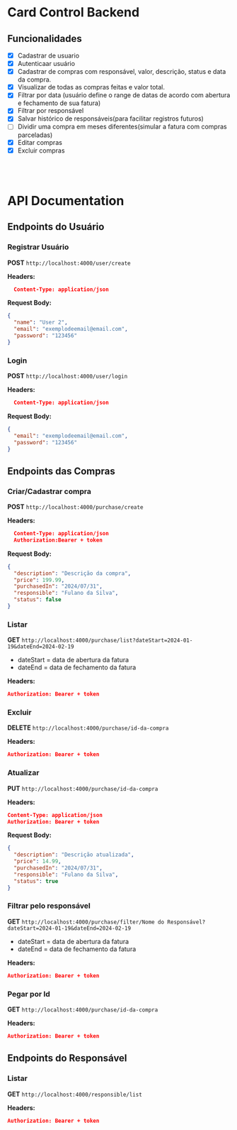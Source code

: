 # Card Control Backend

## Funcionalidades

- [x] Cadastrar de usuario
- [x] Autenticaar usuário
- [x] Cadastrar de compras com responsável, valor, descrição, status e data da compra.
- [x] Visualizar de todas as compras feitas e valor total.
- [x] Filtrar por data (usuário define o range de datas de acordo com abertura e fechamento de sua fatura)
- [x] Filtrar por responsável
- [x] Salvar histórico de responsáveis(para facilitar registros futuros)
- [ ] Dividir uma compra em meses diferentes(simular a fatura com compras parceladas)
- [x] Editar compras
- [x] Excluir compras

<br>
<br>

# API Documentation

## Endpoints do Usuário

### Registrar Usuário

**POST** `http://localhost:4000/user/create`

**Headers:**

```json
  Content-Type: application/json
```

**Request Body:**

```json
{
  "name": "User 2",
  "email": "exemplodeemail@email.com",
  "password": "123456"
}
```

### Login

**POST** `http://localhost:4000/user/login`

**Headers:**

```json
  Content-Type: application/json
```

**Request Body:**

```json
{
  "email": "exemplodeemail@email.com",
  "password": "123456"
}
```

## Endpoints das Compras

### Criar/Cadastrar compra

**POST** `http://localhost:4000/purchase/create`

**Headers:**

```json
  Content-Type: application/json
  Authorization:Bearer + token
```

**Request Body:**

```json
{
  "description": "Descrição da compra",
  "price": 199.99,
  "purchasedIn": "2024/07/31",
  "responsible": "Fulano da Silva",
  "status": false
}
```

### Listar

**GET** `http://localhost:4000/purchase/list?dateStart=2024-01-19&dateEnd=2024-02-19`

- dateStart = data de abertura da fatura
- dateEnd = data de fechamento da fatura

**Headers:**

```json
Authorization: Bearer + token
```

### Excluir

**DELETE** `http://localhost:4000/purchase/id-da-compra`

**Headers:**

```json
Authorization: Bearer + token
```

### Atualizar

**PUT** `http://localhost:4000/purchase/id-da-compra`

**Headers:**

```json
Content-Type: application/json
Authorization: Bearer + token
```

**Request Body:**

```json
{
  "description": "Descrição atualizada",
  "price": 14.99,
  "purchasedIn": "2024/07/31",
  "responsible": "Fulano da Silva",
  "status": true
}
```

### Filtrar pelo responsável

**GET** `http://localhost:4000/purchase/filter/Nome do Responsável?dateStart=2024-01-19&dateEnd=2024-02-19`

- dateStart = data de abertura da fatura
- dateEnd = data de fechamento da fatura

**Headers:**

```json
Authorization: Bearer + token
```

### Pegar por Id

**GET** `http://localhost:4000/purchase/id-da-compra`

**Headers:**

```json
Authorization: Bearer + token
```

## Endpoints do Responsável

### Listar

**GET** `http://localhost:4000/responsible/list
`

**Headers:**

```json
Authorization: Bearer + token
```
